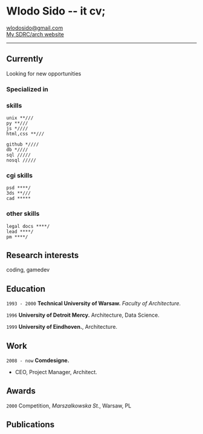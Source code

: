 # Wlodo Sido -- it cv;

<div id="webaddress">
<a href="wlodosido@gmail.com">wlodosido@gmail.com</a><br>
<a href="http://sidorczuk.com">My SDRC/arch website</a>
</div>

---
## Currently
Looking for new opportunities

### Specialized in
### skills
	unix **///
	py **///
	js *////
	html,css **///

	github *////
	db *////
	sql /////
	nosql /////
	
### cgi skills
	psd ****/
	3ds **///
	cad *****
	
### other skills
	legal docs ****/
	lead ****/
	pm ****/

## Research interests
coding, gamedev

## Education
`1993 - 2000`
**Technical University of Warsaw.** *Faculty of Architecture.*

`1996`
**University of Detroit Mercy.** Architecture, Data Science.

`1999`
**University of Eindhoven.**, Architecture.

## Work
`2008 - now`
**Comdesigne.**
- CEO, Project Manager, Architect.

## Awards
`2000`
Competition, *Marszalkowska St.*, Warsaw, PL

## Publications
<!-- A list is also available [online](http://scholar.google.co.uk/citations?user=LTOTl0YAAAAJ) -->


<!-- ### Footer
updated: Nov 2021 -->
